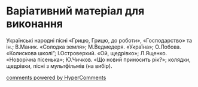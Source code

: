 <div id="hypercomments_widget" class="js-hypercomments-widget invisible"></div>

# Варіативний матеріал для виконання

Українські народні пісні «Грицю, Грицю, до роботи», «Господарство» та ін.; В.Маник. «Солодка земля»; М.Ведмедеря. «Україна»; О.Лобова. «Колискова школі”; І.Островерхий. «Ой, щедрівко»; Л.Ященко. «Новорічна пісенька»; Ю.Чичков. «Що новий приносить рік?»; колядки, щедрівки, пісні з мультфільмів (на вибір). 

<div class="js-hypercomments-container">
    <a href="http://hypercomments.com" class="hc-link" title="comments widget">comments powered by HyperComments</a>
</div>